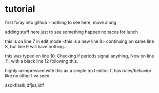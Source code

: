 # tutorial
first foray into github - nothing to see here, move along

adding stuff here just to see something happen
no tacos for lunch

this is on line 7 in edit mode
<this is a new line 8>  continuing on same line 8, but line 9 will have nothing...

this was typed on line 10.  Checking if periods signal anything,
Now on line 11, with a black line 12 following this.


highly unimpressed with this as a simple text editor.  It has rules/behavior like no other I've seen.
 
  
  asdkflaslk;dfjsa;idlf
  
